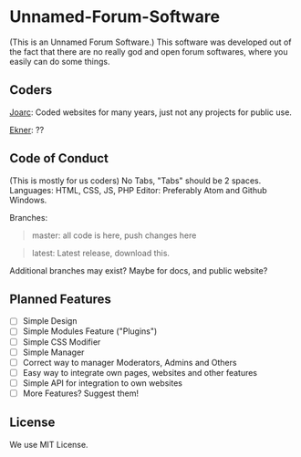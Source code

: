 # Unnamed-Forum-Software
(This is an Unnamed Forum Software.)
This software was developed out of the fact that there are no really god and open forum softwares, where you easily can do some things.

## Coders
[Joarc](https://www.joarc.se/): Coded websites for many years, just not any projects for public use.

[Ekner](http://xzy.se/): ??

## Code of Conduct
(This is mostly for us coders)
No Tabs, "Tabs" should be 2 spaces.
Languages: HTML, CSS, JS, PHP
Editor: Preferably Atom and Github Windows.

Branches:
> master: all code is here, push changes here

> latest: Latest release, download this.

Additional branches may exist? Maybe for docs, and public website?



## Planned Features
- [ ] Simple Design
- [ ] Simple Modules Feature ("Plugins")
- [ ] Simple CSS Modifier
- [ ] Simple Manager
- [ ] Correct way to manager Moderators, Admins and Others
- [ ] Easy way to integrate own pages, websites and other features
- [ ] Simple API for integration to own websites
- [ ] More Features? Suggest them!

## License
We use MIT License.

